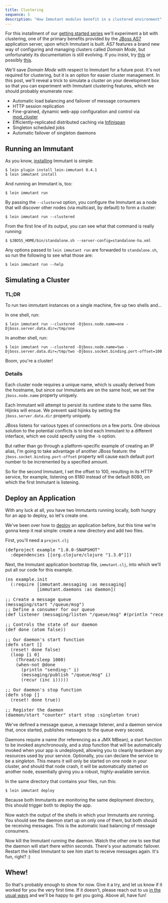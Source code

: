 ```yaml
---
title: Clustering
sequence: 5
description: "How Immutant modules benefit in a clustered environment"
---
```


For this installment of our [getting started series][getting-started]
we'll experiment a bit with clustering, one of the primary benefits
provided by the [JBoss AS7][as7] application server, upon which
Immutant is built. AS7 features a brand new way of configuring and
managing clusters called *Domain Mode*, but unfortunately its
documentation is still evolving. If you insist, try [this][intro] or
possibly [this][howto].

We'll save *Domain Mode* with respect to Immutant for a future
post. It's not required for clustering, but it is an option for easier
cluster management. In this post, we'll reveal a trick to simulate a
cluster on your development box so that you can experiment with
Immutant clustering features, which we should probably enumerate now:

* Automatic load balancing and failover of message consumers
* HTTP session replication
* Fine-grained, dynamic web-app configuration and control via
  [mod_cluster]
* Efficiently-replicated distributed caching via [Infinispan]
* Singleton scheduled jobs
* Automatic failover of singleton daemons

## Running an Immutant

As you know, [installing] Immutant is simple:

    $ lein plugin install lein-immutant 0.4.1
    $ lein immutant install

And running an Immutant is, too:

    $ lein immutant run

By passing the `--clustered` option, you configure the Immutant as a
node that will discover other nodes (via multicast, by default) to
form a cluster:

    $ lein immutant run --clustered

From the first line of its output, you can see what that command is
really running:

    $ $JBOSS_HOME/bin/standalone.sh --server-config=standalone-ha.xml

Any options passed to `lein immutant run` are forwarded to
`standalone.sh`, so run the following to see what those are:

    $ lein immutant run --help

## Simulating a Cluster

### TL;DR

To run two immutant instances on a single machine, fire up two shells and...

In one shell, run:

    $ lein immutant run --clustered -Djboss.node.name=one -Djboss.server.data.dir=/tmp/one

In another shell, run:

    $ lein immutant run --clustered -Djboss.node.name=two -Djboss.server.data.dir=/tmp/two -Djboss.socket.binding.port-offset=100

Boom, you're a cluster!

### Details

Each cluster node requires a unique name, which is usually derived
from the hostname, but since our Immutants are on the same host, we
set the `jboss.node.name` property uniquely.

Each Immutant will attempt to persist its runtime state to the same
files. Hijinks will ensue. We prevent said hijinks by setting the
`jboss.server.data.dir` property uniquely.

JBoss listens for various types of connections on a few ports. One
obvious solution to the potential conflicts is to bind each Immutant
to a different interface, which we could specify using the `-b`
option. 

But rather than go through a platform-specific example of creating an
IP alias, I'm going to take advantage of another JBoss feature: the
`jboss.socket.binding.port-offset` property will cause each default
port number to be incremented by a specified amount.

So for the second Immutant, I set the offset to 100, resulting in its
HTTP service, for example, listening on 8180 instead of the default
8080, on which the first Immutant is listening.

## Deploy an Application 

With any luck at all, you have two Immutants running locally, both
hungry for an app to deploy, so let's create one.

We've been over how to [deploy] an application before, but this time
we're gonna keep it real simple: create a new directory and add two
files.

First, you'll need a `project.clj`

<pre class="syntax clojure">(defproject example "1.0.0-SNAPSHOT"
  :dependencies [[org.clojure/clojure "1.3.0"]])
</pre>

Next, the Immutant application bootstrap file, `immutant.clj`, into
which we'll put all our code for this example.

<pre class="syntax clojure">(ns example.init
  (:require [immutant.messaging :as messaging]
            [immutant.daemons :as daemon])

;; Create a message queue
(messaging/start "/queue/msg")
;; Define a consumer for our queue
(def listener (messaging/listen "/queue/msg" #(println "received:" %)))

;; Controls the state of our daemon
(def done (atom false))

;; Our daemon's start function
(defn start []
  (reset! done false)
  (loop [i 0]
    (Thread/sleep 1000)
    (when-not @done
      (println "sending:" i)
      (messaging/publish "/queue/msg" i)
      (recur (inc i)))))

;; Our daemon's stop function
(defn stop []
  (reset! done true))

;; Register the daemon
(daemon/start "counter" start stop :singleton true)
</pre>

We've defined a message queue, a message listener, and a daemon
service that, once started, publishes messages to the queue every
second. 

Daemons require a name (for referencing as a JMX MBean), a start
function to be invoked asynchronously, and a stop function that will
be automatically invoked when your app is undeployed, allowing you to
cleanly teardown any resources used by your service. Optionally, you
can declare the service to be a *singleton*. This means it will only
be started on one node in your cluster, and should that node crash, it
will be automatically started on another node, essentially giving you
a robust, highly-available service.

In the same directory that contains your files, run this:

    $ lein immutant deploy

Because both Immutants are monitoring the same deployment directory,
this should trigger both to deploy the app.

Now watch the output of the shells in which your Immutants are
running. You should see the daemon start up on only one of them, but
both should be receiving messages. This is the automatic load
balancing of message consumers.

Now kill the Immutant running the daemon. Watch the other one to see
that the daemon will start there within seconds. There's your
automatic failover. Restart the killed Immutant to see him start to
receive messages again. It's fun, right? :)

## Whew!

So that's probably enough to show for now. Give it a try, and let us
know if it worked for you the very first time. If it doesn't, please
reach out to us [in the usual ways][community] and we'll be happy to
get you going. Above all, have fun!


[installing]: /news/2011/12/21/installing-redux/
[deploy]: /news/2011/11/08/deploying-an-application/
[community]: http://immutant.org/community/
[as7]: http://www.jboss.org/jbossas
[getting-started]: /news/tags/getting-started/
[howto]: https://docs.jboss.org/author/display/AS71/AS7+Cluster+Howto
[intro]: http://xebee.xebia.in/2011/11/01/all-about-managed-domain-jboss-as7/
[mod_cluster]: http://www.jboss.org/mod_cluster
[Infinispan]: http://infinispan.org
